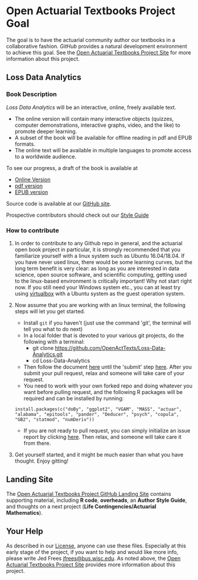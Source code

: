 
# Open Actuarial Textbooks Project Goal
The goal is to have the actuarial community author our textbooks in a collaborative fashion. *GitHub* provides a natural development environment to achieve this goal. See the [Open Actuarial Textbooks Project Site](https://OpenActTexts.github.io) for more information about this project.

## Loss Data Analytics

### Book Description
*Loss Data Analytics* will be an interactive, online, freely available text.
* The online version will contain many interactive objects (quizzes, computer demonstrations, interactive graphs, video, and the like) to promote deeper learning.
* A subset of the book will be available for offline reading in pdf and EPUB formats.
* The online text will be available in multiple languages to promote access to a worldwide audience.

To see our progress, a draft of the book is available at
* [Online Version](https://OpenActTexts.github.io/Loss-Data-Analytics/index.html)
* [pdf version](https://github.com/OpenActTexts/Loss-Data-Analytics/blob/master/Offline/LossDataAnalytics.pdf)
* [EPUB version](https://github.com/OpenActTexts/Loss-Data-Analytics/blob/master/Offline/LossDataAnalytics.epub)

Source code is available at our [GitHub site](https://github.com/OpenActTexts/Loss-Data-Analytics).

Prospective contributors should check out our [Style Guide](https://OpenActTexts.github.io/StyleGuideLDA/index.html)

### How to contribute
1. In order to contribute to any Github repo in general, and the actuarial open book project in particular, it is strongly recommended that you familiarize yourself with a linux system such as Ubuntu 16.04/18.04. If you have never used linux, there would be some learning curves, but the long term benefit is very clear: as long as you are interested in data science, open source software, and scientific computing, getting used to the linux-based environment is critically important! Why not start right now. If you still need your Windows system etc., you can at least try using [virtualbox](https://www.virtualbox.org/) with a Ubuntu system as the guest operation system.

2. Now assume that you are working with an linux terminal, the following steps will let you get started.
    + Install `git` if you haven't (just use the command 'git', the terminal will tell you what to do next)
    + In a local folder that is devoted to your various git projects, do the following with a terminal:
        + git clone https://github.com/OpenActTexts/Loss-Data-Analytics.git
        + cd Loss-Data-Analytics
    + Then follow the document [here](https://gist.github.com/Chaser324/ce0505fbed06b947d962) until the 'submit' step [here](https://gist.github.com/Chaser324/ce0505fbed06b947d962#submitting). After you submit your pull request, relax and someone will take care of your request.
    + You need to work with your own forked repo and doing whatever you want before pulling request, and the following R packages will be required and can be installed by running:
    ```{r}
    install.packages(c("doBy", "ggplot2", "VGAM", "MASS", "actuar", "alabama", "epitools", "pander", "Deducer", "psych", "copula", "GB2", "statmod", "numDeriv"))
    ```
    + If you are not ready to pull request, you can simply initialize an issue report by clicking [here](https://github.com/OpenActTexts/Loss-Data-Analytics/issues/new). Then relax, and someone will take care it from there.

3. Get yourself started, and it might be much easier than what you have thought. Enjoy gitting!

## Landing Site
The [Open Actuarial Textbooks Project GitHub Landing Site](https://ewfrees.github.io/) contains supporting material, including **R code**, **overheads**, an **Author Style Guide**, and thoughts on a next project (**Life Contingencies/Actuarial Mathematics**).

## Your Help
As described in our [License](https://github.com/ewfrees/Loss-Data-Analytics/tree/master/GettingStarted/LICENSE.md), anyone can use these files. Especially at this early stage of the project, if you want to help and would like more info, please write Jed Frees <jfrees@bus.wisc.edu>. As noted above, the [Open Actuarial Textbooks Project Site](https://sites.google.com/a/wisc.edu/loss-data-analytics/) provides more information about this project.
